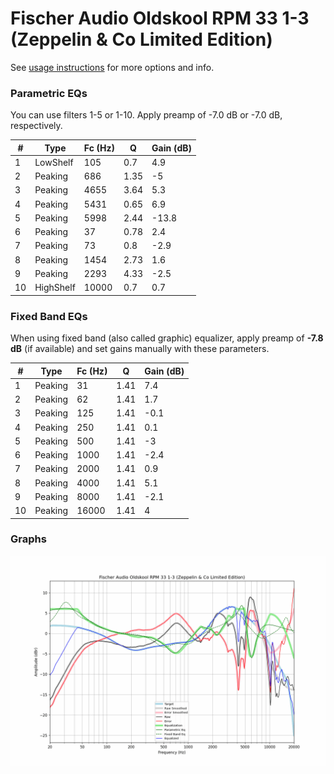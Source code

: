 # Fischer Audio Oldskool RPM 33 1-3 (Zeppelin & Co Limited Edition)
See [usage instructions](https://github.com/jaakkopasanen/AutoEq#usage) for more options and info.

### Parametric EQs
You can use filters 1-5 or 1-10. Apply preamp of -7.0 dB or -7.0 dB, respectively.

|   # | Type      |   Fc (Hz) |    Q |   Gain (dB) |
|-----|-----------|-----------|------|-------------|
|   1 | LowShelf  |       105 | 0.7  |         4.9 |
|   2 | Peaking   |       686 | 1.35 |        -5   |
|   3 | Peaking   |      4655 | 3.64 |         5.3 |
|   4 | Peaking   |      5431 | 0.65 |         6.9 |
|   5 | Peaking   |      5998 | 2.44 |       -13.8 |
|   6 | Peaking   |        37 | 0.78 |         2.4 |
|   7 | Peaking   |        73 | 0.8  |        -2.9 |
|   8 | Peaking   |      1454 | 2.73 |         1.6 |
|   9 | Peaking   |      2293 | 4.33 |        -2.5 |
|  10 | HighShelf |     10000 | 0.7  |         0.7 |

### Fixed Band EQs
When using fixed band (also called graphic) equalizer, apply preamp of **-7.8 dB** (if available) and set gains manually with these parameters.

|   # | Type    |   Fc (Hz) |    Q |   Gain (dB) |
|-----|---------|-----------|------|-------------|
|   1 | Peaking |        31 | 1.41 |         7.4 |
|   2 | Peaking |        62 | 1.41 |         1.7 |
|   3 | Peaking |       125 | 1.41 |        -0.1 |
|   4 | Peaking |       250 | 1.41 |         0.1 |
|   5 | Peaking |       500 | 1.41 |        -3   |
|   6 | Peaking |      1000 | 1.41 |        -2.4 |
|   7 | Peaking |      2000 | 1.41 |         0.9 |
|   8 | Peaking |      4000 | 1.41 |         5.1 |
|   9 | Peaking |      8000 | 1.41 |        -2.1 |
|  10 | Peaking |     16000 | 1.41 |         4   |

### Graphs
![](./Fischer%20Audio%20Oldskool%20RPM%2033%201-3%20(Zeppelin%20&%20Co%20Limited%20Edition).png)
